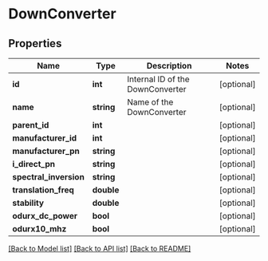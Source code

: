 # DownConverter

## Properties
Name | Type | Description | Notes
------------ | ------------- | ------------- | -------------
**id** | **int** | Internal ID of the DownConverter | [optional] 
**name** | **string** | Name of the DownConverter | [optional] 
**parent_id** | **int** |  | [optional] 
**manufacturer_id** | **int** |  | [optional] 
**manufacturer_pn** | **string** |  | [optional] 
**i_direct_pn** | **string** |  | [optional] 
**spectral_inversion** | **string** |  | [optional] 
**translation_freq** | **double** |  | [optional] 
**stability** | **double** |  | [optional] 
**odurx_dc_power** | **bool** |  | [optional] 
**odurx10_mhz** | **bool** |  | [optional] 

[[Back to Model list]](../README.md#documentation-for-models) [[Back to API list]](../README.md#documentation-for-api-endpoints) [[Back to README]](../README.md)


